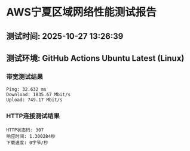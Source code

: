 # AWS宁夏区域网络性能测试报告
## 测试时间: 2025-10-27 13:26:39
## 测试环境: GitHub Actions Ubuntu Latest (Linux)

### 带宽测试结果
```
Ping: 32.632 ms
Download: 1835.67 Mbit/s
Upload: 749.17 Mbit/s
```

### HTTP连接测试结果
```
HTTP状态码: 307
响应时间: 1.300284秒
下载速度: 0字节/秒
```

